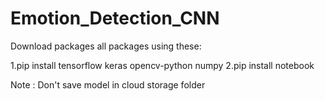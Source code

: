 # Emotion_Detection_CNN

Download packages all packages using these:

1.pip install tensorflow keras opencv-python numpy 
2.pip install notebook

Note : Don't save model in cloud storage folder